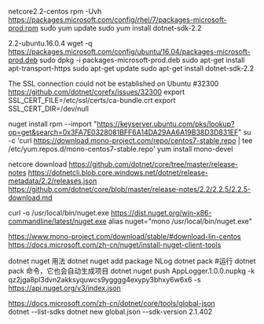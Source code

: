 netcore2.2-centos
rpm -Uvh https://packages.microsoft.com/config/rhel/7/packages-microsoft-prod.rpm
sudo yum update
sudo yum install dotnet-sdk-2.2

2.2-ubuntu.16.0.4
wget -q https://packages.microsoft.com/config/ubuntu/16.04/packages-microsoft-prod.deb
sudo dpkg -i packages-microsoft-prod.deb
sudo apt-get install apt-transport-https
sudo apt-get update
sudo apt-get install dotnet-sdk-2.2


The SSL connection could not be established on Ubuntu #32300 https://github.com/dotnet/corefx/issues/32300 
export SSL_CERT_FILE=/etc/ssl/certs/ca-bundle.crt 
export SSL_CERT_DIR=/dev/null

nuget install
rpm --import "https://keyserver.ubuntu.com/pks/lookup?op=get&search=0x3FA7E0328081BFF6A14DA29AA6A19B38D3D831EF"
su -c 'curl https://download.mono-project.com/repo/centos7-stable.repo | tee /etc/yum.repos.d/mono-centos7-stable.repo'
yum install mono-devel

netcore download 
https://github.com/dotnet/core/tree/master/release-notes
https://dotnetcli.blob.core.windows.net/dotnet/release-metadata/2.2/releases.json
https://github.com/dotnet/core/blob/master/release-notes/2.2/2.2.5/2.2.5-download.md  


 curl -o /usr/local/bin/nuget.exe https://dist.nuget.org/win-x86-commandline/latest/nuget.exe
 alias nuget="mono /usr/local/bin/nuget.exe"

https://www.mono-project.com/download/stable/#download-lin-centos
https://docs.microsoft.com/zh-cn/nuget/install-nuget-client-tools


dotnet nuget 用法
dotnet nuget add package NLog
dotnet pack   #运行 dotnet pack 命令，它也会自动生成项目
dotnet nuget push AppLogger.1.0.0.nupkg -k qz2jga8pl3dvn2akksyquwcs9ygggg4exypy3bhxy6w6x6 -s https://api.nuget.org/v3/index.json


https://docs.microsoft.com/zh-cn/dotnet/core/tools/global-json   
dotnet --list-sdks
dotnet new global.json --sdk-version 2.1.402

